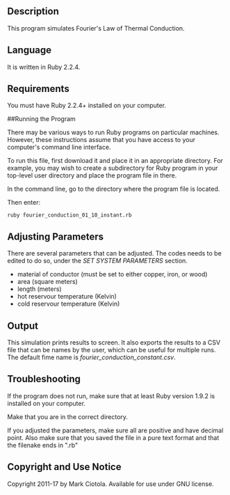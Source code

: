 ## Description

This program simulates Fourier's Law of Thermal Conduction. 

## Language

It is written in Ruby 2.2.4.

## Requirements

You must have Ruby 2.2.4+ installed on your computer.

##Running the Program

There may be various ways to run Ruby programs on particular machines. However, these instructions assume that you have access to your computer's command line interface.

To run this file, first download it and place it in an appropriate directory. For example, you may wish to create a subdirectory for Ruby program in your top-level user directory and place the program file in there.

In the command line, go to the directory where the program file is located.

Then enter:

```
ruby fourier_conduction_01_10_instant.rb
```

## Adjusting Parameters

There are several parameters that can be adjusted. The codes needs to be edited to do so, under the *SET SYSTEM PARAMETERS* section.

* material of conductor (must be set to either copper, iron, or wood)
* area (square meters)
* length (meters)
* hot reservour temperature (Kelvin)
* cold reservour temperature (Kelvin)

## Output

This simulation prints results to screen. It also exports the results to a CSV file that
can be names by the user, which can be useful for multiple runs. The default fime name is *fourier_conduction_constant.csv*.

## Troubleshooting

If the program does not run, make sure that at least Ruby version 1.9.2 is installed on your computer.

Make that you are in the correct directory.

If you adjusted the parameters, make sure all are positive and have decimal point. Also make sure that you saved the file in a pure text format and that the filenake ends in ".rb"

## Copyright and Use Notice

Copyright 2011-17 by Mark Ciotola. Available for use under GNU license.

